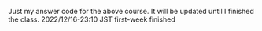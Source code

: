 Just my answer code for the above course.
It will be updated until I finished the class.
2022/12/16-23:10 JST first-week finished

